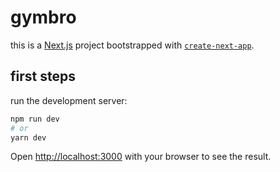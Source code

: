 # gymbro

this is a [Next.js](https://nextjs.org/) project bootstrapped with [`create-next-app`](https://github.com/vercel/next.js/tree/canary/packages/create-next-app).

## first steps

run the development server:

```bash
npm run dev
# or
yarn dev
```

Open [http://localhost:3000](http://localhost:3000) with your browser to see the result.
